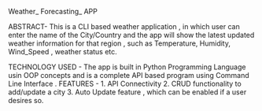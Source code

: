 Weather_ Forecasting_ APP

ABSTRACT- This is a CLI based weather application , in which user can enter the name of the City/Country and the app will show the latest updated weather information for that region , such as Temperature, Humidity, Wind_Speed , weather status etc.

TECHNOLOGY USED - The app is built in Python Programming Language usin OOP concepts and is a complete API based program using Command Line Interface . FEATURES - 1. API Connectivity 2. CRUD functionality to add/update a city 3. Auto Update feature , which can be enabled if a user desires so.
